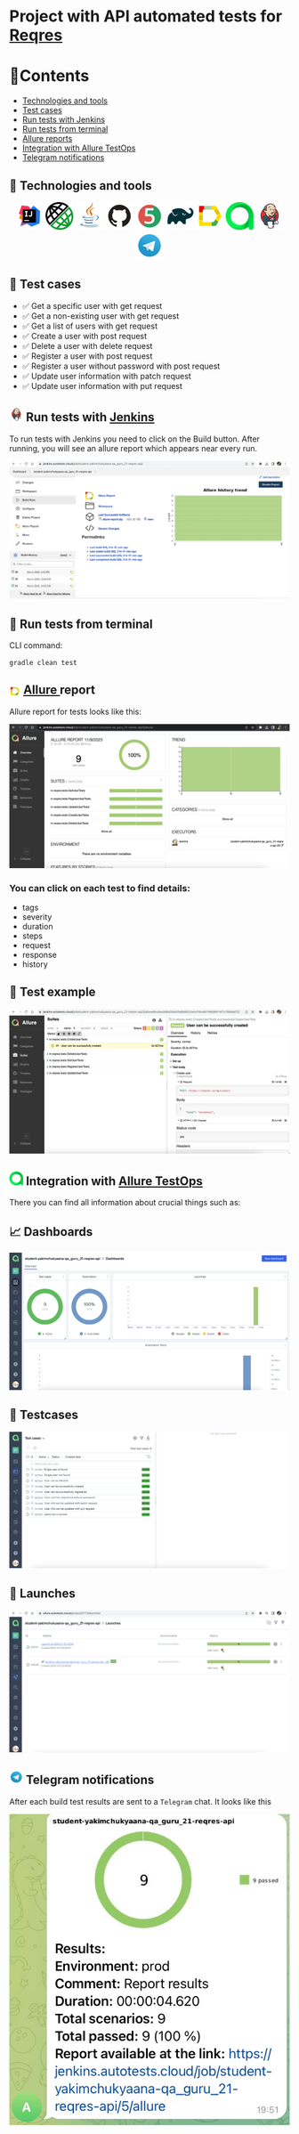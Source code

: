 # Project with API automated tests for <a href="https://reqres.in/">Reqres</a>

# 📘Contents

- <a href="#tools">Technologies and tools</a>
- <a href="#cases">Test cases</a>
- <a href="#jenkins">Run tests with Jenkins</a>
- <a href="#console">Run tests from terminal</a>
- <a href="#allureReport">Allure reports</a>
- <a href="#allure">Integration with Allure TestOps</a>
- <a href="#telegram">Telegram notifications</a>

<a id="tools"></a>
## 🔧 Technologies and tools

<p align="center">
<a href="https://www.jetbrains.com/idea/"><img src="media/logos/intellijIdea.svg" width="50" height="50"  alt="IDEA"/></a>
<a href="https://rest-assured.io/"><img src="media/logos/restAssured.png" width="50" height="50"  alt="Rest-Assured"/></a>
<a href="https://www.java.com/"><img src="media/logos/java.svg" width="50" height="50"  alt="Java"/></a>
<a href="https://github.com/"><img src="media/logos/gitHub.svg" width="50" height="50"  alt="Github"/></a>
<a href="https://junit.org/junit5/"><img src="media/logos/jUnit5.svg" width="50" height="50"  alt="JUnit 5"/></a>
<a href="https://gradle.org/"><img src="media/logos/gradle.svg" width="50" height="50"  alt="Gradle"/></a>
<a href="https://github.com/allure-framework/allure2"><img src="media/logos/allure.svg" width="50" height="50"  alt="Allure"/></a>
<a href="https://https://qameta.io/"><img src="media/logos/allureTestOps.svg" width="50" height="50"  alt="AllureTestOps"/></a>
<a href="https://www.jenkins.io/"><img src="media/logos/jenkins.svg" width="50" height="50"  alt="Jenkins"/></a>
<a href="https://https://telegram.org/"><img src="media/logos/telegram.svg" width="50" height="50"  alt="Telegram"/></a>
</p>

<a id="cases"></a>
## 💼 Test cases

- ✅ Get a specific user with get request
- ✅ Get a non-existing user with get request
- ✅ Get a list of users with get request
- ✅ Create a user with post request
- ✅ Delete a user with delete request
- ✅ Register a user with post request
- ✅ Register a user without password with post request
- ✅ Update user information with patch request
- ✅ Update user information with put request


<a id="jenkins"></a>
## <img src="media/logos/jenkins.svg" width="25" height="25"  alt="Jenkins"/></a> Run tests with <a target="_blank" href="https://jenkins.autotests.cloud/job/student-yakimchukyaana-qa_guru_21-reqres-api/"> Jenkins </a>

To run tests with Jenkins you need to click on the Build button. After running, you will see an allure report which appears near every run.

<p align="center">
<a href="https://jenkins.autotests.cloud/job/student-yakimchukyaana-qa_guru_21-reqres-api/"><img src="media/screenshots/jenkinsPage.png" alt="Jenkins1"/></a>
</p>

<a id="console"></a>
## 🚀 Run tests from terminal
CLI command:
```
gradle clean test
```

<a id="allureReport"></a>
## <img width="4%" style="vertical-align:middle" title="Allure Report" src="media/logos/allure.svg"> </a> <a target="_blank" href="https://jenkins.autotests.cloud/job/student-yakimchukyaana-qa_guru_21-reqres-api/allure/"> Allure </a> report

Allure report for tests looks like this: 
<p align="center">
<img title="Allure Overview" src="media/screenshots/allureExample.png">
</p>

### You can click on each test to find details:
- tags
- severity
- duration
- steps
- request
- response
- history

## 📎 Test example
<p align="center">
<img title="AllureSuite" src="media/screenshots/testExample.png">
</p>

<a id="allure"></a>
## <img src="media/logos/allureTestOps.svg" width="25" height="25"  alt="Allure_TO"/></a> Integration with  <a target="_blank" href="https://allure.autotests.cloud/project/3773/dashboards"> Allure TestOps</a>

There you can find all information about crucial things such as:

## 📈 Dashboards

<p align="center">
<img title="Allure TestOps DashBoard" src="media/screenshots/allureTestOpsDashboard.png">
</p>

## 📝 Testcases
<p align="center">
<img title="AllureTC" src="media/screenshots/allureTestOpsTestCases.png">
</p>

## 🚤 Launches
<p align="center">
<img title="Allure Tests" src="media/screenshots/allureTestOpsLaunches.png">
</p>

<a id="telegram"></a>
## <img src="media/logos/telegram.svg" width="25" height="25"  alt="Telegram"/></a> Telegram notifications
After each build test results are sent to a `Telegram` chat. It looks like this

<p align="center">
<img title="telegram" src="media/screenshots/notification.jpeg">
</p>